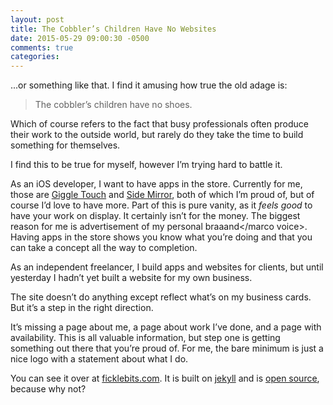 ```yaml
---
layout: post
title: The Cobbler’s Children Have No Websites
date: 2015-05-29 09:00:30 -0500
comments: true
categories: 
---
```


...or something like that. I find it amusing how true the old adage is:

> The cobbler’s children have no shoes.

Which of course refers to the fact that busy professionals often produce their work to the outside world, but rarely do they take the time to build something for themselves.

I find this to be true for myself, however I’m trying hard to battle it.

<!-- more -->

As an iOS developer, I want to have apps in the store. Currently for me, those are [Giggle Touch](http://giggletouch.com) and [Side Mirror](http://sidemirrorapp.com), both of which I’m proud of, but of course I’d love to have more. Part of this is pure vanity, as it *feels good* to have your work on display. It certainly isn’t for the money. The biggest reason for me is advertisement of my personal <marco voice>braaand</marco voice>. Having apps in the store shows you know what you’re doing and that you can take a concept all the way to completion.

As an independent freelancer, I build apps and websites for clients, but until yesterday I hadn’t yet built a website for my own business.

The site doesn’t do anything except reflect what’s on my business cards. But it’s a step in the right direction.

It’s missing a page about me, a page about work I’ve done, and a page with availability. This is all valuable information, but step one is getting something out there that you’re proud of. For me, the bare minimum is just a nice logo with a statement about what I do.

You can see it over at [ficklebits.com](http://ficklebits.com).  It is built on [jekyll](http://jekyllrb.com) and is [open source](https://github.com/ficklebits/site), because why not?

